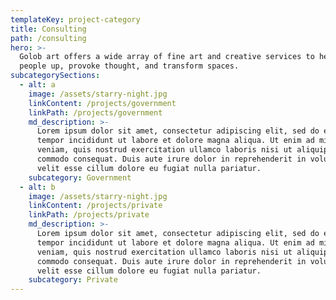 ```yaml
---
templateKey: project-category
title: Consulting
path: /consulting
hero: >-
  Golob art offers a wide array of fine art and creative services to help lift
  people up, provoke thought, and transform spaces.
subcategorySections:
  - alt: a
    image: /assets/starry-night.jpg
    linkContent: /projects/government
    linkPath: /projects/government
    md_description: >-
      Lorem ipsum dolor sit amet, consectetur adipiscing elit, sed do eiusmod
      tempor incididunt ut labore et dolore magna aliqua. Ut enim ad minim
      veniam, quis nostrud exercitation ullamco laboris nisi ut aliquip ex ea
      commodo consequat. Duis aute irure dolor in reprehenderit in voluptate
      velit esse cillum dolore eu fugiat nulla pariatur.
    subcategory: Government
  - alt: b
    image: /assets/starry-night.jpg
    linkContent: /projects/private
    linkPath: /projects/private
    md_description: >-
      Lorem ipsum dolor sit amet, consectetur adipiscing elit, sed do eiusmod
      tempor incididunt ut labore et dolore magna aliqua. Ut enim ad minim
      veniam, quis nostrud exercitation ullamco laboris nisi ut aliquip ex ea
      commodo consequat. Duis aute irure dolor in reprehenderit in voluptate
      velit esse cillum dolore eu fugiat nulla pariatur.
    subcategory: Private
---
```


